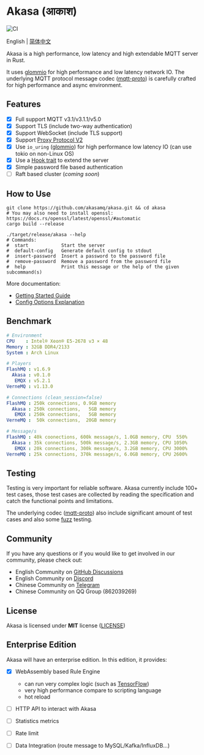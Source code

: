 # Akasa (आकाश)

![CI](https://github.com/akasamq/akasa/actions/workflows/rust.yml/badge.svg)

English | [简体中文](README-CN.md) 

Akasa is a high performance, low latency and high extendable MQTT server in Rust.

It uses [glommio][glommio] for high performance and low latency network IO. The underlying MQTT protocol message codec ([mqtt-proto][mqtt-proto]) is carefully crafted for high performance and async environment.

## Features
- [x] Full support MQTT v3.1/v3.1.1/v5.0
- [x] Support TLS (include two-way authentication)
- [x] Support WebSocket (include TLS support)
- [x] Support [Proxy Protocol V2][proxy-protocol]
- [x] Use `io_uring` ([glommio][glommio]) for high performance low latency IO (can use tokio on non-Linux OS)
- [x] Use a [Hook trait][hook-trait] to extend the server
- [x] Simple password file based authentication
- [ ] Raft based cluster (*coming soon*)

## How to Use

```shell
git clone https://github.com/akasamq/akasa.git && cd akasa
# You may also need to install openssl: https://docs.rs/openssl/latest/openssl/#automatic
cargo build --release

./target/release/akasa --help
# Commands:
#  start            Start the server
#  default-config   Generate default config to stdout
#  insert-password  Insert a password to the password file
#  remove-password  Remove a password from the password file
#  help             Print this message or the help of the given subcommand(s)
```

More documentation:

- [Getting Started Guide](docs/english/getting-started.md)
- [Config Options Explanation](docs/english/config.md)

## Benchmark
```yaml
# Environment
CPU    : Intel® Xeon® E5-2678 v3 × 48
Memory : 32GB DDR4/2133
System : Arch Linux

# Players
FlashMQ : v1.6.9
  Akasa : v0.1.0
   EMQX : v5.2.1
VerneMQ : v1.13.0

# Connections (clean_session=false)
FlashMQ : 250k connections, 0.9GB memory
  Akasa : 250k connections,   5GB memory
   EMQX : 250k connections,   5GB memory
VerneMQ :  50k connections,  20GB memory

# Message/s
FlashMQ : 40k coonections, 600k message/s, 1.0GB memory, CPU  550%
  Akasa : 35k connections, 500k message/s, 2.3GB memory, CPU 1050%
   EMQX : 20k connections, 300k message/s, 3.2GB memory, CPU 3000%
VerneMQ : 25k connections, 370k message/s, 6.0GB memory, CPU 2600%
```


## Testing
Testing is very important for reliable software. Akasa currently include 100+ test cases, those test cases are collected by reading the specification and catch the functional points and limitations.

The underlying codec ([mqtt-proto][mqtt-proto]) also include significant amount of test cases and also some [fuzz][mqtt-proto-fuzz] testing.

## Community

If you have any questions or if you would like to get involved in our community, please check out:

- English Community on [GitHub Discussions][github-group]
- English Community on [Discord][discord-group]
- Chinese Community on [Telegram][telegram-group]
- Chinese Community on QQ Group (862039269)

## License
Akasa is licensed under **MIT** license ([LICENSE](LICENSE))

## Enterprise Edition

Akasa will have an enterprise edition. In this edition, it provides:

- [x] WebAssembly based Rule Engine
  * can run very complex logic (such as [TensorFlow][tensorflow])
  * very high performance compare to scripting language
  * hot reload
- [ ] HTTP API to interact with Akasa
- [ ] Statistics metrics
- [ ] Rate limit
- [ ] Data Integration (route message to MySQL/Kafka/InfluxDB...)


[mqtt-proto]: https://github.com/akasamq/mqtt-proto
[mqtt-proto-fuzz]: https://github.com/akasamq/mqtt-proto/tree/master/fuzz
[proxy-protocol]: https://www.haproxy.org/download/1.8/doc/proxy-protocol.txt
[glommio]: https://github.com/DataDog/glommio
[bsl]: https://mariadb.com/bsl-faq-mariadb/
[hook-trait]: https://github.com/akasamq/akasa/blob/5ade2d788d9a919671f81b01d720155caf8e4e2d/akasa-core/src/hook.rs#L43
[tensorflow]: https://blog.tensorflow.org/2020/09/supercharging-tensorflowjs-webassembly.html
[github-group]: https://github.com/akasamq/akasa/discussions
[discord-group]: https://discord.gg/Geg7hXWM
[telegram-group]: https://t.me/+UCBpJs-6ddI4MjE1
